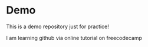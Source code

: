 # Demo

This is a demo repository just for practice!

I am learning github via online tutorial on freecodecamp
